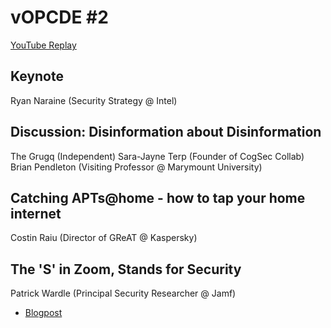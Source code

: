 # vOPCDE #2
[YouTube Replay](https://www.youtube.com/watch?v=P8H65CnTxUA)
## Keynote
Ryan Naraine (Security Strategy @ Intel)
## Discussion: Disinformation about Disinformation
The Grugq (Independent)
Sara-Jayne Terp (Founder of CogSec Collab)
Brian Pendleton (Visiting Professor @ Marymount University)
## Catching APTs@home - how to tap your home internet
Costin Raiu (Director of GReAT @ Kaspersky)
## The 'S' in Zoom, Stands for Security
Patrick Wardle (Principal Security Researcher @ Jamf)
- [Blogpost](https://objective-see.com/blog/blog_0x56.html)